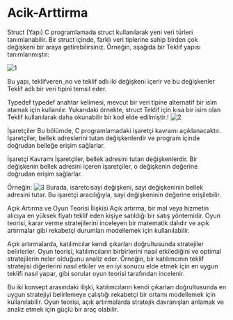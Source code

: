 # Acik-Arttirma

Struct (Yapı)
C programlamada struct kullanılarak yeni veri türleri tanımlanabilir. Bir struct içinde, farklı veri tiplerine sahip birden çok değişkeni bir araya getirebilirsiniz. Örneğin, aşağıda bir Teklif yapısı tanımlanmıştır:

![1](https://github.com/ecemreer/Acik-Arttirma/assets/153460547/a3c5f18f-e9d0-444a-b431-ad51399844c8)

Bu yapı, teklifveren_no ve teklif adlı iki değişkeni içerir ve bu değişkenler Teklif adlı bir veri tipini temsil eder.

Typedef
typedef anahtar kelimesi, mevcut bir veri tipine alternatif bir isim atamak için kullanılır. Yukarıdaki örnekte, struct Teklif için kısa bir isim olan Teklif kullanılarak daha okunabilir bir kod elde edilmiştir.!
![2](https://github.com/ecemreer/Acik-Arttirma/assets/153460547/1434bd9b-1279-4040-9a85-bded9ec78966)

İşaretçiler
Bu bölümde, C programlamadaki işaretçi kavramı açıklanacaktır. İşaretçiler, bellek adreslerini tutan değişkenlerdir ve program içinde doğrudan belleğe erişim sağlarlar.

İşaretçi Kavramı
İşaretçiler, bellek adresini tutan değişkenlerdir. Bir değişkenin bellek adresini içeren işaretçiler, o değişkenin değerine doğrudan erişim sağlarlar.

Örneğin:
![3](https://github.com/ecemreer/Acik-Arttirma/assets/153460547/b204366f-f721-42da-ba45-04f23e31f245)
Burada, isaretcisayi değişkeni, sayi değişkeninin bellek adresini tutar. Bu işaretçi aracılığıyla, sayi değişkeninin değerine erişilebilir.

Açık Artırma ve Oyun Teorisi İlişkisi
Açık artırma, bir mal veya hizmetin alıcıya en yüksek fiyatı teklif eden kişiye satıldığı bir satış yöntemidir. Oyun teorisi, karar verme stratejilerini inceleyen bir matematik dalıdır ve açık artırmalar gibi rekabetçi durumları modellemek için kullanılabilir.

Açık artırmalarda, katılımcılar kendi çıkarları doğrultusunda stratejiler belirlerler. Oyun teorisi, katılımcıların birbirlerini nasıl etkilediğini ve optimal stratejilerin neler olduğunu analiz eder. Örneğin, bir katılımcının teklif stratejisi diğerlerini nasıl etkiler ve en iyi sonucu elde etmek için en uygun teklifi nasıl yapar, gibi sorular oyun teorisi tarafından incelenir.

Bu iki konsept arasındaki ilişki, katılımcıların kendi çıkarları doğrultusunda en uygun stratejiyi belirlemeye çalıştığı rekabetçi bir ortamı modellemek için kullanılabilir. Oyun teorisi, açık artırmalarda stratejik davranışları anlamak ve analiz etmek için güçlü bir araç olabilir.

